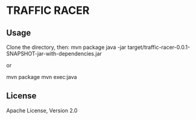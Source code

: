 TRAFFIC RACER
=============
Usage
-----
Clone the directory, then:
mvn package
java -jar target/traffic-racer-0.0.1-SNAPSHOT-jar-with-dependencies.jar

or

mvn package
mvn exec:java

License
-------
Apache License, Version 2.0
